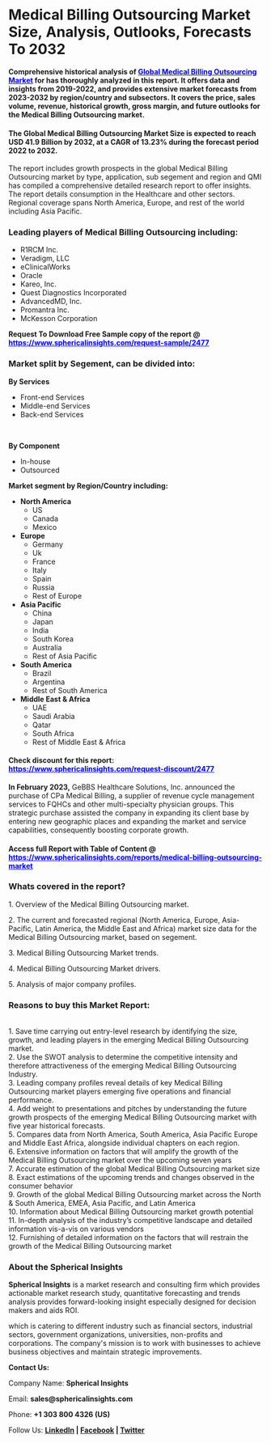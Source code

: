 <h1 class="news-post-title">Medical Billing Outsourcing Market Size,&nbsp;Analysis, Outlooks, Forecasts To 2032</h1>
<p><strong>Comprehensive historical analysis of <a href="https://www.sphericalinsights.com/reports/medical-billing-outsourcing-market" target="_blank"><span style="color: #0000ff;">Global Medical Billing Outsourcing Market</span></a> for has thoroughly analyzed in this report. It offers data and insights from 2019-2022, and provides extensive market forecasts from 2023-2032 by region/country and subsectors. It covers the price, sales volume, revenue, historical growth, gross margin, and future outlooks for the Medical Billing Outsourcing market.</strong></p>
<h4><strong>The Global Medical Billing Outsourcing Market Size is expected to reach USD 41.9 Billion by 2032, at a CAGR of 13.23% during the forecast period 2022 to 2032.</strong></h4>
<p>The report includes growth prospects in the global Medical Billing Outsourcing market by type, application, sub segement and region and QMI has compiled a comprehensive detailed research report to offer insights. The report details consumption in the Healthcare and other sectors. Regional coverage spans North America, Europe, and rest of the world including Asia Pacific.</p>
<h3><strong>Leading players of Medical Billing Outsourcing including:</strong></h3>
<ul>
<li>R1RCM Inc.</li>
<li>Veradigm, LLC</li>
<li>eClinicalWorks</li>
<li>Oracle</li>
<li>Kareo, Inc.</li>
<li>Quest Diagnostics Incorporated</li>
<li>AdvancedMD, Inc.</li>
<li>Promantra Inc.</li>
<li>McKesson Corporation</li>
</ul>
<p><strong>Request To Download Free Sample copy of the report @ <span style="color: #0000ff;"><a style="color: #0000ff;" href="https://www.sphericalinsights.com/request-sample/2477" target="_blank">https://www.sphericalinsights.com/request-sample/2477</a></span></strong></p>
<h3><strong>Market split by Segement, can be divided into:</strong></h3>
<p><strong>By Services</strong></p>
<ul>
<li>Front-end Services</li>
<li>Middle-end Services</li>
<li>Back-end Services</li>
</ul>
<p>&nbsp;</p>
<p><strong>By Component</strong></p>
<ul>
<li>In-house</li>
<li>Outsourced</li>
</ul>
<p><strong>Market segment by Region/Country including:</strong></p>
<ul>
<li><strong>North America</strong>
<ul>
<li>US</li>
<li>Canada</li>
<li>Mexico</li>
</ul>
</li>
<li><strong>Europe</strong>
<ul>
<li>Germany</li>
<li>Uk</li>
<li>France</li>
<li>Italy</li>
<li>Spain</li>
<li>Russia</li>
<li>Rest of Europe</li>
</ul>
</li>
<li><strong>Asia Pacific</strong>
<ul>
<li>China</li>
<li>Japan</li>
<li>India</li>
<li>South Korea</li>
<li>Australia</li>
<li>Rest of Asia Pacific</li>
</ul>
</li>
<li><strong>South America</strong>
<ul>
<li>Brazil</li>
<li>Argentina</li>
<li>Rest of South America</li>
</ul>
</li>
<li><strong>Middle East &amp; Africa</strong>
<ul>
<li>UAE</li>
<li>Saudi Arabia</li>
<li>Qatar</li>
<li>South Africa</li>
<li>Rest of Middle East &amp; Africa</li>
</ul>
</li>
</ul>
<h4>Check discount for this report: <span style="color: #0000ff;"><a style="color: #0000ff;" href="https://www.sphericalinsights.com/request-discount/2477" target="_blank">https://www.sphericalinsights.com/request-discount/2477</a></span></h4>
<p><strong>In February 2023,</strong> GeBBS Healthcare Solutions, Inc. announced the purchase of CPa Medical Billing, a supplier of revenue cycle management services to FQHCs and other multi-specialty physician groups. This strategic purchase assisted the company in expanding its client base by entering new geographic places and expanding the market and service capabilities, consequently boosting corporate growth.</p>
<h4>Access full Report with Table of Content @ <span style="color: #0000ff;"><a style="color: #0000ff;" href="https://www.sphericalinsights.com/reports/medical-billing-outsourcing-market" target="_blank">https://www.sphericalinsights.com/reports/medical-billing-outsourcing-market</a></span></h4>
<h3><strong>Whats covered in the report?</strong></h3>
<p>1. Overview of the Medical Billing Outsourcing market.</p>
<p>2. The current and forecasted regional (North America, Europe, Asia-Pacific, Latin America, the Middle East and Africa) market size data for the Medical Billing Outsourcing market, based on segement.</p>
<p>3. Medical Billing Outsourcing Market trends.</p>
<p>4. Medical Billing Outsourcing Market drivers.</p>
<p>5. Analysis of major company profiles.</p>
<h3><strong>Reasons to buy this Market Report:</strong></h3>
<p><br /> 1. Save time carrying out entry-level research by identifying the size, growth, and leading players in the emerging Medical Billing Outsourcing market.<br /> 2. Use the SWOT analysis to determine the competitive intensity and therefore attractiveness of the emerging Medical Billing Outsourcing Industry.<br /> 3. Leading company profiles reveal details of key Medical Billing Outsourcing market players emerging five operations and financial performance.<br /> 4. Add weight to presentations and pitches by understanding the future growth prospects of the emerging Medical Billing Outsourcing market with five year historical forecasts.<br /> 5. Compares data from North America, South America, Asia Pacific Europe and Middle East Africa, alongside individual chapters on each region.<br /> 6. Extensive information on factors that will amplify the growth of the Medical Billing Outsourcing market over the upcoming seven years<br /> 7. Accurate estimation of the global Medical Billing Outsourcing market size <br /> 8. Exact estimations of the upcoming trends and changes observed in the consumer behavior <br /> 9. Growth of the global Medical Billing Outsourcing market across the North &amp; South America, EMEA, Asia Pacific, and Latin America<br /> 10. Information about Medical Billing Outsourcing market growth potential<br /> 11. In-depth analysis of the industry&rsquo;s competitive landscape and detailed information vis-a-vis on various vendors<br /> 12. Furnishing of detailed information on the factors that will restrain the growth of the Medical Billing Outsourcing market</p>
<h3><strong>About the Spherical Insights</strong></h3>
<p><strong>Spherical Insights</strong> is a market research and consulting firm which provides actionable market research study, quantitative forecasting and trends analysis provides forward-looking insight especially designed for decision makers and aids ROI.</p>
<p>which is catering to different industry such as financial sectors, industrial sectors, government organizations, universities, non-profits and corporations. The company's mission is to work with businesses to achieve business objectives and maintain strategic improvements.</p>
<p><strong>Contact Us:</strong></p>
<p>Company Name: <strong>Spherical Insights</strong></p>
<p>Email: <strong>sales@sphericalinsights.com</strong></p>
<p>Phone: <strong>+1 303 800 4326 (US)</strong></p>
<p>Follow Us: <strong><a href="https://www.linkedin.com/company/spherical-insight/"><u>LinkedIn</u></a> | <a href="https://www.facebook.com/sphericalinsights22"><u>Facebook</u></a> | <a href="https://twitter.com/SInsights_US"><u>Twitter</u></a></strong></p>
